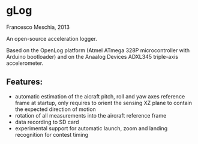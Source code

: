 gLog
====
Francesco Meschia, 2013

An open-source acceleration logger. 

Based on the OpenLog platform (Atmel ATmega 328P microcontroller with Arduino bootloader) and on the Anaalog Devices ADXL345 triple-axis accelerometer. 

Features:
---------
- automatic estimation of the aicraft pitch, roll and yaw axes reference frame at startup, only requires to orient the sensing XZ plane to contain the expected direction of motion
- rotation of all measurements into the aircraft reference frame 
- data recording to SD card
- experimental support for automatic launch, zoom and landing recognition for contest timing

